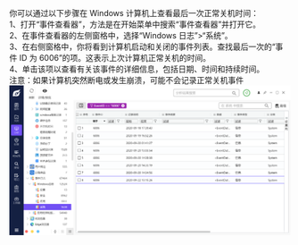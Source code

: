 你可以通过以下步骤在 Windows 计算机上查看最后一次正常关机时间：<br />1、打开“事件查看器”，方法是在开始菜单中搜索“事件查看器”并打开它。<br />2、在事件查看器的左侧窗格中，选择“Windows 日志”>“系统”。<br />3、在右侧窗格中，你将看到计算机启动和关闭的事件列表。查找最后一次的“事件 ID 为 6006”的项。这表示上次计算机正常关机的时间。<br />4、单击该项以查看有关该事件的详细信息，包括日期、时间和持续时间。<br />注意：如果计算机突然断电或发生崩溃，可能不会记录正常关机事件<br />![image.png](./images/20231018_0007162950.png)

